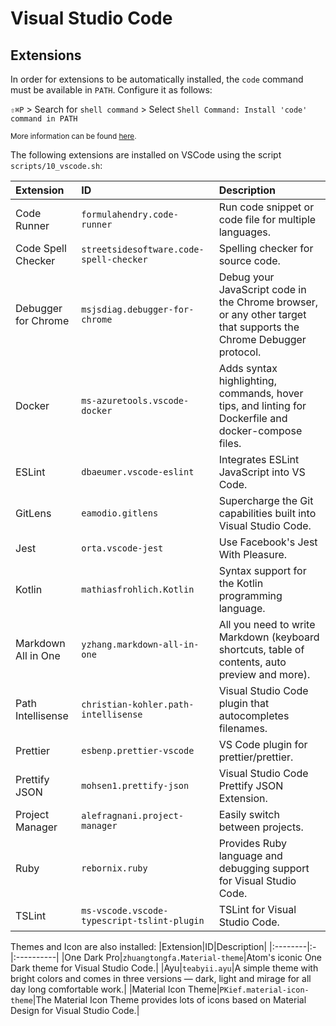 # Visual Studio Code

## Extensions

In order for extensions to be automatically installed, the `code` command must be available in `PATH`. Configure it as follows:

`⇧⌘P` > Search for `shell command` > Select `Shell Command: Install 'code' command in PATH`

<sub>More information can be found [here](https://code.visualstudio.com/docs/setup/mac#_launching-from-the-command-line).</sub>

The following extensions are installed on VSCode using the script `scripts/10_vscode.sh`:

|Extension|ID|Description|
|:--------|:-|:----------|
|Code Runner|`formulahendry.code-runner`|Run code snippet or code file for multiple languages.|
|Code Spell Checker|`streetsidesoftware.code-spell-checker`|Spelling checker for source code.|
|Debugger for Chrome|`msjsdiag.debugger-for-chrome`|Debug your JavaScript code in the Chrome browser, or any other target that supports the Chrome Debugger protocol.|
|Docker|`ms-azuretools.vscode-docker`|Adds syntax highlighting, commands, hover tips, and linting for Dockerfile and docker-compose files.|
|ESLint|`dbaeumer.vscode-eslint`|Integrates ESLint JavaScript into VS Code.|
|GitLens|`eamodio.gitlens`|Supercharge the Git capabilities built into Visual Studio Code.|
|Jest|`orta.vscode-jest`|Use Facebook's Jest With Pleasure.|
|Kotlin|`mathiasfrohlich.Kotlin`| Syntax support for the Kotlin programming language.|
|Markdown All in One|`yzhang.markdown-all-in-one`|All you need to write Markdown (keyboard shortcuts, table of contents, auto preview and more).|
|Path Intellisense|`christian-kohler.path-intellisense`|Visual Studio Code plugin that autocompletes filenames.|
|Prettier|`esbenp.prettier-vscode`|VS Code plugin for prettier/prettier.|
|Prettify JSON|`mohsen1.prettify-json`|Visual Studio Code Prettify JSON Extension.|
|Project Manager|`alefragnani.project-manager`|Easily switch between projects.|
|Ruby|`rebornix.ruby`|Provides Ruby language and debugging support for Visual Studio Code.|
|TSLint|`ms-vscode.vscode-typescript-tslint-plugin`|TSLint for Visual Studio Code.|

Themes and Icon are also installed:
|Extension|ID|Description|
|:--------|:-|:----------|
|One Dark Pro|`zhuangtongfa.Material-theme`|Atom's iconic One Dark theme for Visual Studio Code.|
|Ayu|`teabyii.ayu`|A simple theme with bright colors and comes in three versions — dark, light and mirage for all day long comfortable work.|
|Material Icon Theme|`PKief.material-icon-theme`|The Material Icon Theme provides lots of icons based on Material Design for Visual Studio Code.|
